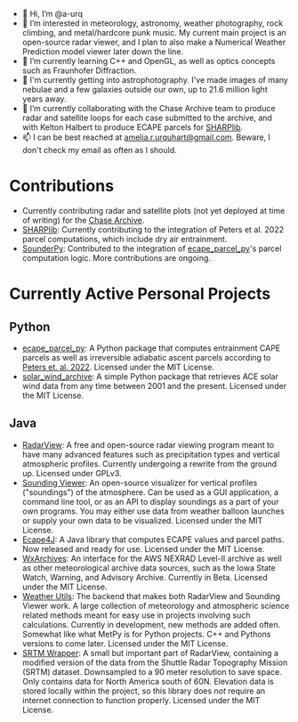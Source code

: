 - 👋 Hi, I’m @a-urq
- 👀 I’m interested in meteorology, astronomy, weather photography, rock climbing, and metal/hardcore punk music. My current main project is an open-source radar viewer, and I plan to also make a Numerical Weather Prediction model viewer later down the line.
- 🌱 I’m currently learning C++ and OpenGL, as well as optics concepts such as Fraunhofer Diffraction.
- 🧗 I'm currently getting into astrophotography. I've made images of many nebulae and a few galaxies outside our own, up to 21.6 million light years away.
- 💞️ I’m currently collaborating with the Chase Archive team to produce radar and satellite loops for each case submitted to the archive, and with Kelton Halbert to produce ECAPE parcels for [SHARPlib](https://github.com/keltonhalbert/SHARPlib/).
- 📫 I can be best reached at amelia.r.urquhart@gmail.com. Beware, I don't check my email as often as I should.

# Contributions
- Currently contributing radar and satellite plots (not yet deployed at time of writing) for the [Chase Archive](https://app.chasearchive.com/).
- [SHARPlib](https://github.com/keltonhalbert/SHARPlib/): Currently contributing to the integration of Peters et al. 2022 parcel computations, which include dry air entrainment.
- <a href="https://github.com/kylejgillett/sounderpy">SounderPy</a>: Contributed to the integration of <a href="https://github.com/a-urq/ecape-parcel-py">ecape_parcel_py</a>'s parcel computation logic. More contributions are ongoing.

# Currently Active Personal Projects
## Python
-   <a href="https://github.com/a-urq/ecape-parcel-py">ecape_parcel_py</a>: A Python package that computes entrainment CAPE parcels as well as irreversible adiabatic ascent parcels according to <a href="https://journals.ametsoc.org/view/journals/atsc/79/3/JAS-D-21-0118.1.xml">Peters et. al. 2022</a>. Licensed under the MIT License.
-   <a href="https://github.com/a-urq/ecape-parcel-py">solar_wind_archive</a>: A simple Python package that retrieves ACE solar wind data from any time between 2001 and the present. Licensed under the MIT License.
## Java
-   <a href = "https://github.com/a-urq/radarview">RadarView</a>: A free and open-source radar viewing program meant to have many advanced features such as precipitation types and vertical atmospheric profiles. Currently undergoing a rewrite from the ground up. Licensed under GPLv3.
-   <a href = "https://github.com/a-urq/sounding-viewer-java">Sounding Viewer</a>: An open-source visualizer for vertical profiles ("soundings") of the atmosphere. Can be used as a GUI application, a command line tool, or as an API to display soundings as a part of your own programs. You may either use data from weather balloon launches or supply your own data to be visualized. Licensed under the MIT License.
-   <a href="https://github.com/a-urq/ecape4j">Ecape4J</a>: A Java library that computes ECAPE values and parcel paths. Now released and ready for use. Licensed under the MIT License.
-   <a href="https://github.com/a-urq/wx-archives">WxArchives</a>: An interface for the AWS NEXRAD Level-II archive as well as other meteorological archive data sources, such as the Iowa State Watch, Warning, and Advisory Archive. Currently in Beta. Licensed under the MIT License.
-   <a href = "https://github.com/a-urq/weather-utils-java">Weather Utils</a>: The backend that makes both RadarView and Sounding Viewer work. A large collection of meteorology and atmospheric science related methods meant for easy use in projects involving such calculations. Currently in development, new methods are added often. Somewhat like what MetPy is for Python projects. C++ and Pythons versions to come later. Licensed under the MIT License.
-   <a href = "https://github.com/a-urq/srtm-wrapper-java">SRTM Wrapper</a>: A small but important part of RadarView, containing a modified version of the data from the Shuttle Radar Topography Mission (SRTM) dataset. Downsampled to a 90 meter resolution to save space. Only contains data for North America south of 60N. Elevation data is stored locally within the project, so this library does *not* require an internet connection to function properly. Licensed under the MIT License.

<!---
a-urq/a-urq is a ✨ special ✨ repository because its `README.md` (this file) appears on your GitHub profile.
You can click the Preview link to take a look at your changes.
--->

